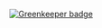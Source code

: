 

[![Greenkeeper badge](https://badges.greenkeeper.io/mjlescano/antivirus.svg?token=9863cdf026b4b0f1ed026026985ad9dbe7fd7c3dc8f5cfad55cf808bb57a8434&ts=1515954172889)](https://greenkeeper.io/)